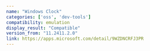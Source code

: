 ```yaml
---
name: "Windows Clock"
categories: ['oss', 'dev-tools']
compatibility: emulation
display_result: "Compatible"
version_from: "11.2411.2.0"
link: https://apps.microsoft.com/detail/9WZDNCRFJ3PR
---
```

